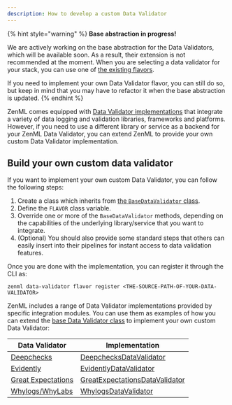 ```yaml
---
description: How to develop a custom Data Validator
---
```


{% hint style="warning" %}
**Base abstraction in progress!**

We are actively working on the base abstraction for the Data Validators, which 
will be available soon. As a result, their extension is not recommended at the 
moment. When you are selecting a data validator for your stack, you can use 
one of [the existing flavors](./data-validators.md#data-validator-flavors).

If you need to implement your own Data Validator flavor, you can still do so,
but keep in mind that you may have to refactor it when the base abstraction
is updated. 
{% endhint %}

ZenML comes equipped with [Data Validator implementations](./data-validators.md#data-validator-flavors)
that integrate a variety of data logging and validation libraries, frameworks
and platforms. However, if you need to use a different library or service as a
backend for your ZenML Data Validator, you can extend ZenML to provide your own
custom Data Validator implementation.

## Build your own custom data validator

If you want to implement your own custom Data Validator, you can follow the
following steps:

1. Create a class which inherits from [the `BaseDataValidator` class](https://apidocs.zenml.io/latest/api_docs/data_validators/#zenml.data_validators.base_data_validator.BaseDataValidator).
2. Define the `FLAVOR` class variable.
3. Override one or more of the `BaseDataValidator` methods, depending on the
capabilities of the underlying library/service that you want to integrate.
4. (Optional) You should also provide some standard steps that others can easily
insert into their pipelines for instant access to data validation features.

Once you are done with the implementation, you can register it through the CLI 
as:

```shell
zenml data-validator flavor register <THE-SOURCE-PATH-OF-YOUR-DATA-VALIDATOR>
```

ZenML includes a range of Data Validator implementations provided by specific
integration modules. You can use them as examples of how you can extend the [base Data Validator class](https://apidocs.zenml.io/latest/api_docs/data_validators/#zenml.data_validators.base_data_validator.BaseDataValidator)
to implement your own custom Data Validator:

|  Data Validator  | Implementation  |
|------------------|-----------------|
| [Deepchecks](./deepchecks.md) | [DeepchecksDataValidator](https://github.com/zenml-io/zenml/blob/main/src/zenml/integrations/deepchecks/data_validators/deepchecks_data_validator.py) |
| [Evidently](./evidently.md) | [EvidentlyDataValidator](https://github.com/zenml-io/zenml/blob/main/src/zenml/integrations/evidently/data_validators/evidently_data_validator.py) |
| [Great Expectations](./great_expectations.md) | [GreatExpectationsDataValidator](https://github.com/zenml-io/zenml/blob/main/src/zenml/integrations/great_expectations/data_validators/ge_data_validator.py) |
| [Whylogs/WhyLabs](./whylogs.md) | [WhylogsDataValidator](https://github.com/zenml-io/zenml/blob/main/src/zenml/integrations/whylogs/data_validators/whylogs_data_validator.py) |
